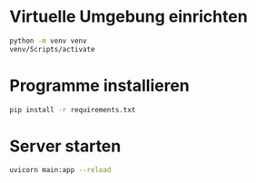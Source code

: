 # Virtuelle Umgebung einrichten
```bash
python -m venv venv
venv/Scripts/activate
```

# Programme installieren
```bash
pip install -r requirements.txt
```

# Server starten
```bash
uvicorn main:app --reload
```
